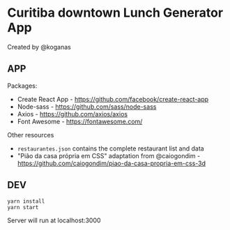 # Curitiba downtown Lunch Generator App
Created by @koganas

## APP
Packages:
- Create React App - https://github.com/facebook/create-react-app
- Node-sass - https://github.com/sass/node-sass
- Axios - https://github.com/axios/axios
- Font Awesome - https://fontawesome.com/

Other resources
- `restaurantes.json` contains the complete restaurant list and data
- "Pião da casa própria em CSS" adaptation from @caiogondim - https://github.com/caiogondim/piao-da-casa-propria-em-css-3d

## DEV
```
yarn install
yarn start
```
Server will run at localhost:3000
